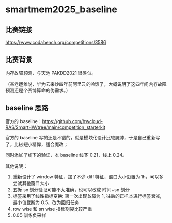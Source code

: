 # smartmem2025_baseline

## 比赛链接

https://www.codabench.org/competitions/3586

## 比赛背景

内存故障预测，与天池 PAKDD2021 很类似。

（某老运维说，华为云来炒四年前阿里云的冷饭了，大概说明了这四年间内存故障预测还是个赛博算命的伪需求。）

## baseline 思路

官方的 baseline：https://github.com/hwcloud-RAS/SmartHW/tree/main/competition_starterkit

官方的 baseline 写的还是不错的，就是模块化设计比较臃肿，于是自己重新写了，比较短小精悍，适合魔改；

同时添加了线下的验证，本 baseline 线下 0.21，线上 0.24。

其他说明：

1. 重新设计了 window 特征，加了不少 diff 特征，窗口大小设置为 1h，可以多尝试其他窗口大小
2. 五折 sn 划分验证可能不太准确，也可以改成 时间+sn 划分
3. 标签采用了线性指标变换: 第一次出现故障为 1, 往后的正样本进行标签衰减, 最小值截断为 0.5，改为回归任务
4. row wise 和 sn wise 指标割裂比较严重
5. 0.05 训练负采样
